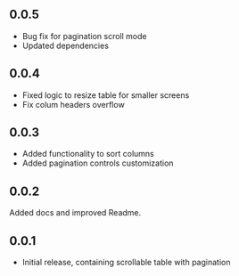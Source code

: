 ## 0.0.5

* Bug fix for pagination scroll mode
* Updated dependencies

## 0.0.4

* Fixed logic to resize table for smaller screens
* Fix colum headers overflow

## 0.0.3

* Added functionality to sort columns
* Added pagination controls customization

## 0.0.2

Added docs and improved Readme.

## 0.0.1

* Initial release, containing scrollable table with pagination
